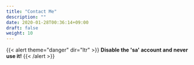 ```yaml
---
title: "Contact Me"
description: ""
date: 2020-01-28T00:36:14+09:00
draft: false
weight: 10
---
```




{{< alert theme="danger" dir="ltr" >}} **Disable the 'sa' account and never use it!**
{{< /alert >}}
